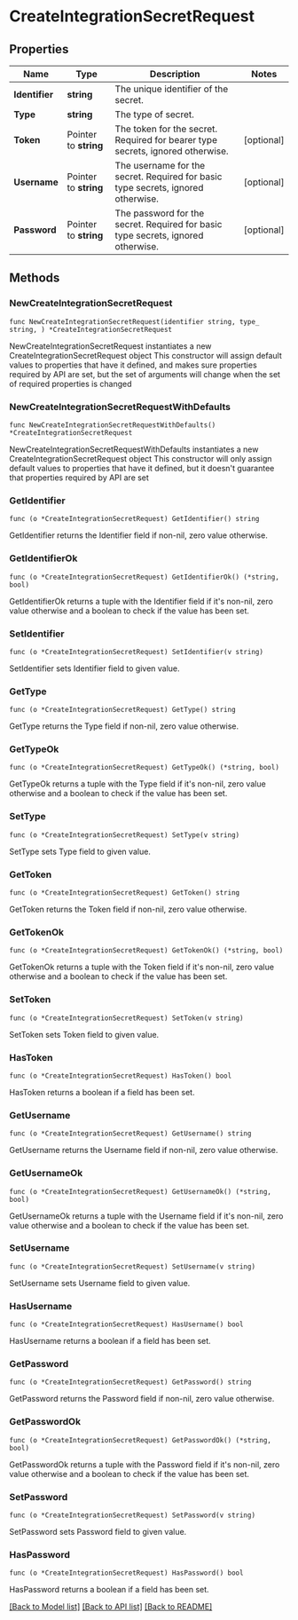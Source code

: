 # CreateIntegrationSecretRequest

## Properties

Name | Type | Description | Notes
------------ | ------------- | ------------- | -------------
**Identifier** | **string** | The unique identifier of the secret. | 
**Type** | **string** | The type of secret. | 
**Token** | Pointer to **string** | The token for the secret. Required for bearer type secrets, ignored otherwise. | [optional] 
**Username** | Pointer to **string** | The username for the secret. Required for basic type secrets, ignored otherwise. | [optional] 
**Password** | Pointer to **string** | The password for the secret. Required for basic type secrets, ignored otherwise. | [optional] 

## Methods

### NewCreateIntegrationSecretRequest

`func NewCreateIntegrationSecretRequest(identifier string, type_ string, ) *CreateIntegrationSecretRequest`

NewCreateIntegrationSecretRequest instantiates a new CreateIntegrationSecretRequest object
This constructor will assign default values to properties that have it defined,
and makes sure properties required by API are set, but the set of arguments
will change when the set of required properties is changed

### NewCreateIntegrationSecretRequestWithDefaults

`func NewCreateIntegrationSecretRequestWithDefaults() *CreateIntegrationSecretRequest`

NewCreateIntegrationSecretRequestWithDefaults instantiates a new CreateIntegrationSecretRequest object
This constructor will only assign default values to properties that have it defined,
but it doesn't guarantee that properties required by API are set

### GetIdentifier

`func (o *CreateIntegrationSecretRequest) GetIdentifier() string`

GetIdentifier returns the Identifier field if non-nil, zero value otherwise.

### GetIdentifierOk

`func (o *CreateIntegrationSecretRequest) GetIdentifierOk() (*string, bool)`

GetIdentifierOk returns a tuple with the Identifier field if it's non-nil, zero value otherwise
and a boolean to check if the value has been set.

### SetIdentifier

`func (o *CreateIntegrationSecretRequest) SetIdentifier(v string)`

SetIdentifier sets Identifier field to given value.


### GetType

`func (o *CreateIntegrationSecretRequest) GetType() string`

GetType returns the Type field if non-nil, zero value otherwise.

### GetTypeOk

`func (o *CreateIntegrationSecretRequest) GetTypeOk() (*string, bool)`

GetTypeOk returns a tuple with the Type field if it's non-nil, zero value otherwise
and a boolean to check if the value has been set.

### SetType

`func (o *CreateIntegrationSecretRequest) SetType(v string)`

SetType sets Type field to given value.


### GetToken

`func (o *CreateIntegrationSecretRequest) GetToken() string`

GetToken returns the Token field if non-nil, zero value otherwise.

### GetTokenOk

`func (o *CreateIntegrationSecretRequest) GetTokenOk() (*string, bool)`

GetTokenOk returns a tuple with the Token field if it's non-nil, zero value otherwise
and a boolean to check if the value has been set.

### SetToken

`func (o *CreateIntegrationSecretRequest) SetToken(v string)`

SetToken sets Token field to given value.

### HasToken

`func (o *CreateIntegrationSecretRequest) HasToken() bool`

HasToken returns a boolean if a field has been set.

### GetUsername

`func (o *CreateIntegrationSecretRequest) GetUsername() string`

GetUsername returns the Username field if non-nil, zero value otherwise.

### GetUsernameOk

`func (o *CreateIntegrationSecretRequest) GetUsernameOk() (*string, bool)`

GetUsernameOk returns a tuple with the Username field if it's non-nil, zero value otherwise
and a boolean to check if the value has been set.

### SetUsername

`func (o *CreateIntegrationSecretRequest) SetUsername(v string)`

SetUsername sets Username field to given value.

### HasUsername

`func (o *CreateIntegrationSecretRequest) HasUsername() bool`

HasUsername returns a boolean if a field has been set.

### GetPassword

`func (o *CreateIntegrationSecretRequest) GetPassword() string`

GetPassword returns the Password field if non-nil, zero value otherwise.

### GetPasswordOk

`func (o *CreateIntegrationSecretRequest) GetPasswordOk() (*string, bool)`

GetPasswordOk returns a tuple with the Password field if it's non-nil, zero value otherwise
and a boolean to check if the value has been set.

### SetPassword

`func (o *CreateIntegrationSecretRequest) SetPassword(v string)`

SetPassword sets Password field to given value.

### HasPassword

`func (o *CreateIntegrationSecretRequest) HasPassword() bool`

HasPassword returns a boolean if a field has been set.


[[Back to Model list]](../README.md#documentation-for-models) [[Back to API list]](../README.md#documentation-for-api-endpoints) [[Back to README]](../README.md)


